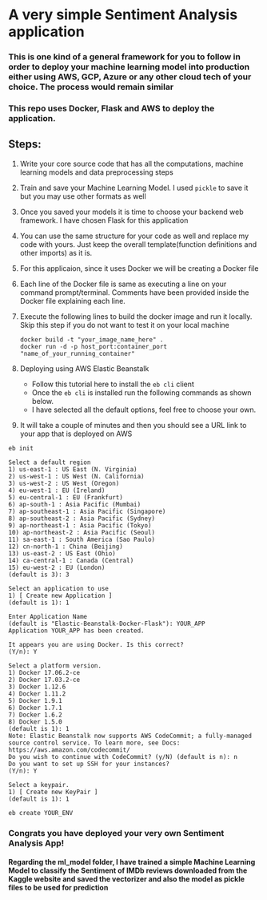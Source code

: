 # A very simple Sentiment Analysis application

### This is one kind of a general framework for you to follow in order to deploy your machine learning model into production either using AWS, GCP, Azure or any other cloud tech of your choice. The process would remain similar

### This repo uses Docker, Flask and AWS to deploy the application.

## Steps:

1. Write your core source code that has all the computations, machine learning models and data preprocessing steps
2. Train and save your Machine Learning Model. I used ````pickle```` to save it but you may use other formats as well
3. Once you saved your models it is time to choose your backend web framework. I have chosen Flask for this application
4. You can use the same structure for your code as well and replace my code with yours. Just keep the overall template(function definitions and other imports) as it is.
5. For this applicaion, since it uses Docker we will be creating a Docker file
6. Each line of the Docker file is same as executing a line on your command prompt/terminal. Comments have been provided inside the Docker file explaining each line.
7. Execute the following lines to build the docker image and run it locally. Skip this step if you do not want to test it on your local machine
    ```
    docker build -t "your_image_name_here" .
    docker run -d -p host_port:container_port "name_of_your_running_container"
    ```
8. Deploying using AWS Elastic Beanstalk
    - Follow this tutorial here to install the ````eb cli```` client 
    - Once the ````eb cli```` is installed run the following commands as shown below.
    - I have selected all the default options, feel free to choose your own.

9. It will take a couple of minutes and then you should see a URL link to your app that is deployed on AWS
```
eb init

Select a default region
1) us-east-1 : US East (N. Virginia)
2) us-west-1 : US West (N. California)
3) us-west-2 : US West (Oregon)
4) eu-west-1 : EU (Ireland)
5) eu-central-1 : EU (Frankfurt)
6) ap-south-1 : Asia Pacific (Mumbai)
7) ap-southeast-1 : Asia Pacific (Singapore)
8) ap-southeast-2 : Asia Pacific (Sydney)
9) ap-northeast-1 : Asia Pacific (Tokyo)
10) ap-northeast-2 : Asia Pacific (Seoul)
11) sa-east-1 : South America (Sao Paulo)
12) cn-north-1 : China (Beijing)
13) us-east-2 : US East (Ohio)
14) ca-central-1 : Canada (Central)
15) eu-west-2 : EU (London)
(default is 3): 3

Select an application to use
1) [ Create new Application ]
(default is 1): 1

Enter Application Name
(default is "Elastic-Beanstalk-Docker-Flask"): YOUR_APP
Application YOUR_APP has been created.

It appears you are using Docker. Is this correct?
(Y/n): Y

Select a platform version.
1) Docker 17.06.2-ce
2) Docker 17.03.2-ce
3) Docker 1.12.6
4) Docker 1.11.2
5) Docker 1.9.1
6) Docker 1.7.1
7) Docker 1.6.2
8) Docker 1.5.0
(default is 1): 1
Note: Elastic Beanstalk now supports AWS CodeCommit; a fully-managed source control service. To learn more, see Docs: https://aws.amazon.com/codecommit/
Do you wish to continue with CodeCommit? (y/N) (default is n): n
Do you want to set up SSH for your instances?
(Y/n): Y

Select a keypair.
1) [ Create new KeyPair ]
(default is 1): 1

eb create YOUR_ENV

```
### Congrats you have deployed your very own Sentiment Analysis App!

#### Regarding the ****ml_model**** folder, I have trained a simple Machine Learning Model to classify the Sentiment of IMDb reviews downloaded from the Kaggle website and saved the vectorizer and also the model as pickle files to be used for prediction



